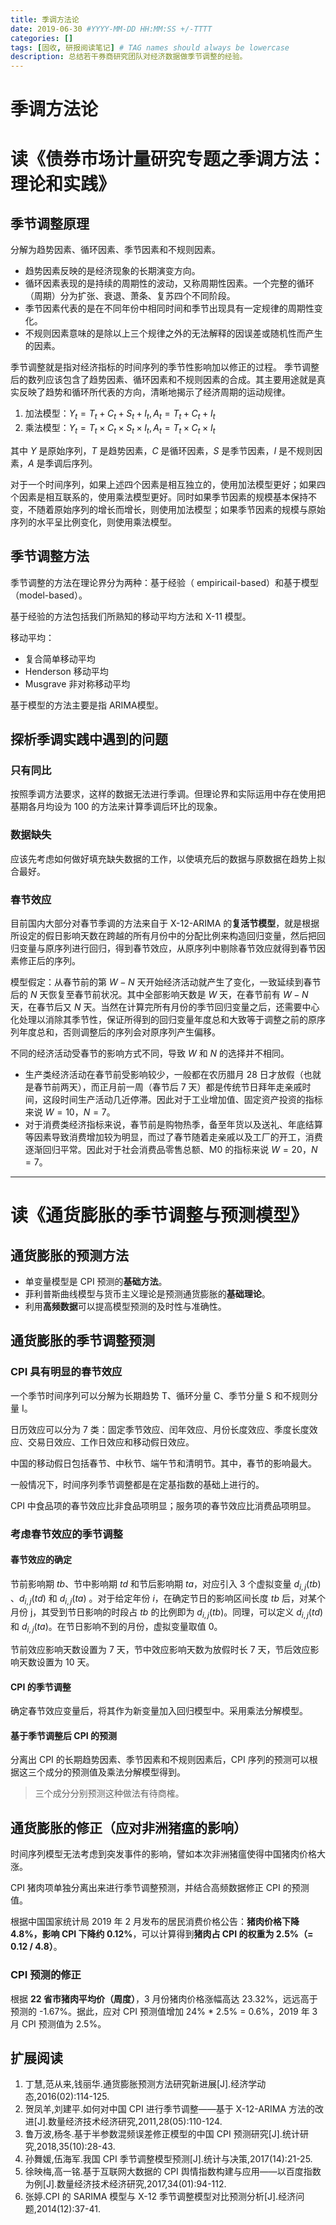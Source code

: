 ```yaml
---
title: 季调方法论
date: 2019-06-30 #YYYY-MM-DD HH:MM:SS +/-TTTT
categories: []
tags: [固收, 研报阅读笔记] # TAG names should always be lowercase
description: 总结若干券商研究团队对经济数据做季节调整的经验。
---
```


# 季调方法论

# 读《债券市场计量研究专题之季调方法：理论和实践》

## 季节调整原理

分解为趋势因素、循环因素、季节因素和不规则因素。

* 趋势因素反映的是经济现象的长期演变方向。
* 循环因素表现的是持续的周期性的波动，又称周期性因素。一个完整的循环（周期）分为扩张、衰退、萧条、复苏四个不同阶段。
* 季节因素代表的是在不同年份中相同时间和季节出现具有一定规律的周期性变化。
* 不规则因素意味的是除以上三个规律之外的无法解释的因误差或随机性而产生的因素。

季节调整就是指对经济指标的时间序列的季节性影响加以修正的过程。 季节调整后的数列应该包含了趋势因素、循环因素和不规则因素的合成。其主要用途就是真实反映了趋势和循环所代表的方向，清晰地揭示了经济周期的运动规律。

1. 加法模型：$Y_t =T_t +C_t +S_t +I_t ,A_t =T_t +C_t +I_t$
2. 乘法模型：$Y_t =T_t \times C_t \times S_t\times I_t ,A_t =T_t\times C_t\times I_t$

其中 $Y$ 是原始序列，$T$ 是趋势因素，$C$ 是循环因素，$S$ 是季节因素，$I$ 是不规则因素，$A$ 是季调后序列。

对于一个时间序列，如果上述四个因素是相互独立的，使用加法模型更好；如果四个因素是相互联系的，使用乘法模型更好。同时如果季节因素的规模基本保持不变，不随着原始序列的增长而增长，则使用加法模型；如果季节因素的规模与原始序列的水平呈比例变化，则使用乘法模型。

## 季节调整方法

季节调整的方法在理论界分为两种：基于经验（ empiricail-based）和基于模型（model-based）。

基于经验的方法包括我们所熟知的移动平均方法和 X-11 模型。

移动平均：
* 复合简单移动平均
* Henderson 移动平均
* Musgrave 非对称移动平均

基于模型的方法主要是指 ARIMA模型。

## 探析季调实践中遇到的问题

### 只有同比

按照季调方法要求，这样的数据无法进行季调。但理论界和实际运用中存在使用把基期各月均设为 100 的方法来计算季调后环比的现象。

### 数据缺失

应该先考虑如何做好填充缺失数据的工作，以使填充后的数据与原数据在趋势上拟合最好。

### 春节效应

目前国内大部分对春节季调的方法来自于 X-12-ARIMA 的**复活节模型**，就是根据所设定的假日影响天数在跨越的所有月份中的分配比例来构造回归变量，然后把回归变量与原序列进行回归，得到春节效应，从原序列中剔除春节效应就得到春节因素修正后的序列。

模型假定：从春节前的第 $W-N$ 天开始经济活动就产生了变化，一致延续到春节后的 $N$ 天恢复至春节前状况。其中全部影响天数是 $W$ 天，在春节前有 $W-N$ 天，在春节后又 $N$ 天。当然在计算完所有月份的季节回归变量之后，还需要中心化处理以消除其季节性，保证所得到的回归变量年度总和大致等于调整之前的原序列年度总和，否则调整后的序列会对原序列产生偏移。

不同的经济活动受春节的影响方式不同，导致 $W$ 和 $N$ 的选择并不相同。

* 生产类经济活动在春节前受影响较少，一般都在农历腊月 28 日才放假（也就是春节前两天），而正月前一周（春节后 7 天）都是传统节日拜年走亲戚时间，这段时间生产活动几近停滞。因此对于工业增加值、固定资产投资的指标来说 $W=10$，$N=7$。
* 对于消费类经济指标来说，春节前是购物热季，备至年货以及送礼、年底结算等因素导致消费增加较为明显，而过了春节随着走亲戚以及工厂的开工，消费逐渐回归平常。因此对于社会消费品零售总额、M0 的指标来说 $W=20$，$N=7$。

---

# 读《通货膨胀的季节调整与预测模型》

## 通货膨胀的预测方法

* 单变量模型是 CPI 预测的**基础方法**。
* 菲利普斯曲线模型与货币主义理论是预测通货膨胀的**基础理论**。
* 利用**高频数据**可以提高模型预测的及时性与准确性。

## 通货膨胀的季节调整预测

### CPI 具有明显的春节效应

一个季节时间序列可以分解为长期趋势 T、循环分量 C、季节分量 S 和不规则分量 I。

日历效应可以分为 7 类：固定季节效应、闰年效应、月份长度效应、季度长度效应、交易日效应、工作日效应和移动假日效应。

中国的移动假日包括春节、中秋节、端午节和清明节。其中，春节的影响最大。

一般情况下，时间序列季节调整都是在定基指数的基础上进行的。

CPI 中食品项的春节效应比非食品项明显；服务项的春节效应比消费品项明显。

### 考虑春节效应的季节调整

#### 春节效应的确定

节前影响期 $tb$、节中影响期 $td$ 和节后影响期 $ta$，对应引入 3 个虚拟变量 $d_{i,j}(tb)$ 、$d_{i,j}(td)$ 和 $d_{i,j}(ta)$ 。对于给定年份 $i$，在确定节日的影响区间长度 $tb$ 后，对某个月份 j，其受到节日影响的时段占 $tb$ 的比例即为 $d_{i,j}(tb)$。同理，可以定义 $d_{i,j}(td)$ 和 $d_{i,j}(ta)$。在节日影响不到的月份，虚拟变量取值 0。

节前效应影响天数设置为 7 天，节中效应影响天数为放假时长 7 天，节后效应影响天数设置为 10 天。

#### CPI 的季节调整

确定春节效应变量后，将其作为新变量加入回归模型中。采用乘法分解模型。

#### 基于季节调整后 CPI 的预测

分离出 CPI 的长期趋势因素、季节因素和不规则因素后，CPI 序列的预测可以根据这三个成分的预测值及乘法分解模型得到。

> 三个成分分别预测这种做法有待商榷。

## 通货膨胀的修正（应对非洲猪瘟的影响）

时间序列模型无法考虑到突发事件的影响，譬如本次非洲猪瘟使得中国猪肉价格大涨。

CPI 猪肉项单独分离出来进行季节调整预测，并结合高频数据修正 CPI 的预测值。

根据中国国家统计局 2019 年 2 月发布的居民消费价格公告：**猪肉价格下降 4.8%，影响 CPI 下降约 0.12%**，可以计算得到**猪肉占 CPI 的权重为 2.5%（= 0.12 / 4.8）**。

### CPI 预测的修正

根据 **22 省市猪肉平均价（周度）**，3 月份猪肉价格涨幅高达 23.32%，远远高于预测的 -1.67%。据此，应对 CPI 预测值增加 24% * 2.5% = 0.6%，2019 年 3 月 CPI 预测值为 2.5%。

## 扩展阅读

1. 丁慧,范从来,钱丽华.通货膨胀预测方法研究新进展[J].经济学动态,2016(02):114-125.
2. 贺凤羊,刘建平.如何对中国 CPI 进行季节调整——基于 X-12-ARIMA 方法的改进[J].数量经济技术经济研究,2011,28(05):110-124.
3. 鲁万波,杨冬.基于半参数混频误差修正模型的中国 CPI 预测研究[J].统计研究,2018,35(10):28-43.
4. 孙舞媛,伍海军.我国 CPI 季节调整模型预测[J].统计与决策,2017(14):21-25.
5. 徐映梅,高一铭.基于互联网大数据的 CPI 舆情指数构建与应用——以百度指数为例[J].数量经济技术经济研究,2017,34(01):94-112.
6. 张婷.CPI 的 SARIMA 模型与 X-12 季节调整模型对比预测分析[J].经济问题,2014(12):37-41.